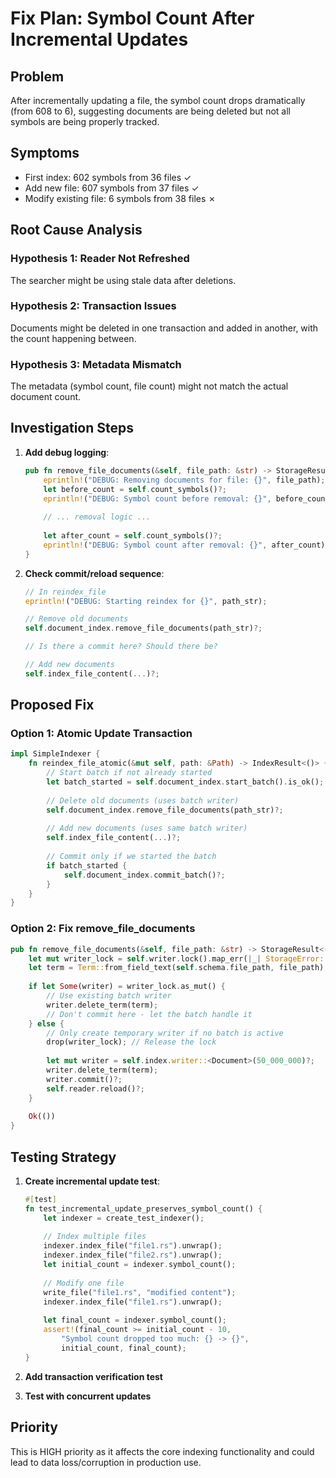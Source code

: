 # Fix Plan: Symbol Count After Incremental Updates

## Problem
After incrementally updating a file, the symbol count drops dramatically (from 608 to 6), suggesting documents are being deleted but not all symbols are being properly tracked.

## Symptoms
- First index: 602 symbols from 36 files ✓
- Add new file: 607 symbols from 37 files ✓  
- Modify existing file: 6 symbols from 38 files ✗

## Root Cause Analysis

### Hypothesis 1: Reader Not Refreshed
The searcher might be using stale data after deletions.

### Hypothesis 2: Transaction Issues
Documents might be deleted in one transaction and added in another, with the count happening between.

### Hypothesis 3: Metadata Mismatch
The metadata (symbol count, file count) might not match the actual document count.

## Investigation Steps

1. **Add debug logging**:
   ```rust
   pub fn remove_file_documents(&self, file_path: &str) -> StorageResult<()> {
       eprintln!("DEBUG: Removing documents for file: {}", file_path);
       let before_count = self.count_symbols()?;
       eprintln!("DEBUG: Symbol count before removal: {}", before_count);
       
       // ... removal logic ...
       
       let after_count = self.count_symbols()?;
       eprintln!("DEBUG: Symbol count after removal: {}", after_count);
   }
   ```

2. **Check commit/reload sequence**:
   ```rust
   // In reindex_file
   eprintln!("DEBUG: Starting reindex for {}", path_str);
   
   // Remove old documents
   self.document_index.remove_file_documents(path_str)?;
   
   // Is there a commit here? Should there be?
   
   // Add new documents
   self.index_file_content(...)?;
   ```

## Proposed Fix

### Option 1: Atomic Update Transaction
```rust
impl SimpleIndexer {
    fn reindex_file_atomic(&mut self, path: &Path) -> IndexResult<()> {
        // Start batch if not already started
        let batch_started = self.document_index.start_batch().is_ok();
        
        // Delete old documents (uses batch writer)
        self.document_index.remove_file_documents(path_str)?;
        
        // Add new documents (uses same batch writer)
        self.index_file_content(...)?;
        
        // Commit only if we started the batch
        if batch_started {
            self.document_index.commit_batch()?;
        }
    }
}
```

### Option 2: Fix remove_file_documents
```rust
pub fn remove_file_documents(&self, file_path: &str) -> StorageResult<()> {
    let mut writer_lock = self.writer.lock().map_err(|_| StorageError::LockPoisoned)?;
    let term = Term::from_field_text(self.schema.file_path, file_path);
    
    if let Some(writer) = writer_lock.as_mut() {
        // Use existing batch writer
        writer.delete_term(term);
        // Don't commit here - let the batch handle it
    } else {
        // Only create temporary writer if no batch is active
        drop(writer_lock); // Release the lock
        
        let mut writer = self.index.writer::<Document>(50_000_000)?;
        writer.delete_term(term);
        writer.commit()?;
        self.reader.reload()?;
    }
    
    Ok(())
}
```

## Testing Strategy

1. **Create incremental update test**:
   ```rust
   #[test]
   fn test_incremental_update_preserves_symbol_count() {
       let indexer = create_test_indexer();
       
       // Index multiple files
       indexer.index_file("file1.rs").unwrap();
       indexer.index_file("file2.rs").unwrap();
       let initial_count = indexer.symbol_count();
       
       // Modify one file
       write_file("file1.rs", "modified content");
       indexer.index_file("file1.rs").unwrap();
       
       let final_count = indexer.symbol_count();
       assert!(final_count >= initial_count - 10, 
           "Symbol count dropped too much: {} -> {}", 
           initial_count, final_count);
   }
   ```

2. **Add transaction verification test**
3. **Test with concurrent updates**

## Priority
This is HIGH priority as it affects the core indexing functionality and could lead to data loss/corruption in production use.